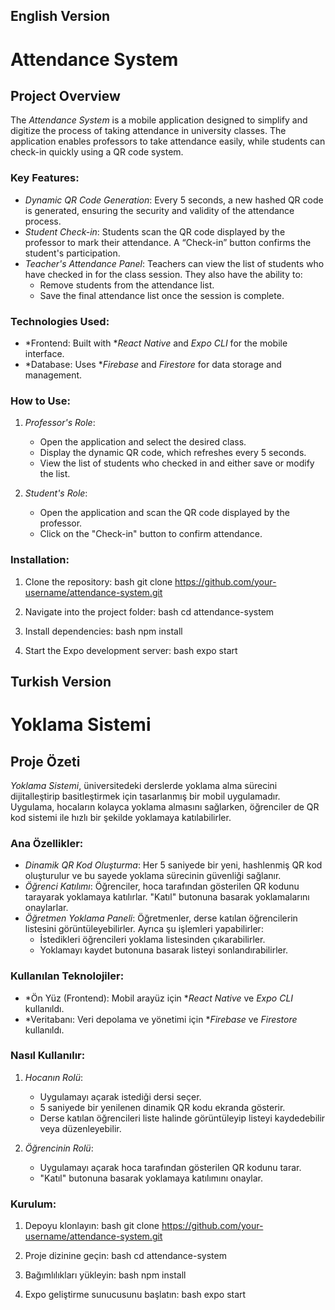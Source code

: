 ## English Version

# Attendance System

## Project Overview

The *Attendance System* is a mobile application designed to simplify and digitize the process of taking attendance in university classes. The application enables professors to take attendance easily, while students can check-in quickly using a QR code system.

### Key Features:
- *Dynamic QR Code Generation*: Every 5 seconds, a new hashed QR code is generated, ensuring the security and validity of the attendance process.
- *Student Check-in*: Students scan the QR code displayed by the professor to mark their attendance. A “Check-in” button confirms the student's participation.
- *Teacher's Attendance Panel*: Teachers can view the list of students who have checked in for the class session. They also have the ability to:
  - Remove students from the attendance list.
  - Save the final attendance list once the session is complete.

### Technologies Used:
- *Frontend: Built with **React Native* and *Expo CLI* for the mobile interface.
- *Database: Uses **Firebase* and *Firestore* for data storage and management.

### How to Use:
1. *Professor's Role*:
   - Open the application and select the desired class.
   - Display the dynamic QR code, which refreshes every 5 seconds.
   - View the list of students who checked in and either save or modify the list.
   
2. *Student's Role*:
   - Open the application and scan the QR code displayed by the professor.
   - Click on the "Check-in" button to confirm attendance.

### Installation:
1. Clone the repository:
   bash
   git clone https://github.com/your-username/attendance-system.git
   
2. Navigate into the project folder:
  bash
  cd attendance-system
  

3. Install dependencies:
  bash
  npm install
  
4. Start the Expo development server:
  bash
  expo start
  

## Turkish Version

# Yoklama Sistemi

## Proje Özeti
*Yoklama Sistemi*, üniversitedeki derslerde yoklama alma sürecini dijitalleştirip basitleştirmek için tasarlanmış bir mobil uygulamadır. Uygulama, hocaların kolayca yoklama almasını sağlarken, öğrenciler de QR kod sistemi ile hızlı bir şekilde yoklamaya katılabilirler.

### Ana Özellikler:
- *Dinamik QR Kod Oluşturma*: Her 5 saniyede bir yeni, hashlenmiş QR kod oluşturulur ve bu sayede yoklama sürecinin güvenliği sağlanır.
- *Öğrenci Katılımı*: Öğrenciler, hoca tarafından gösterilen QR kodunu tarayarak yoklamaya katılırlar. "Katıl" butonuna basarak yoklamalarını onaylarlar.
- *Öğretmen Yoklama Paneli*: Öğretmenler, derse katılan öğrencilerin listesini görüntüleyebilirler. Ayrıca şu işlemleri yapabilirler:
  - İstedikleri öğrencileri yoklama listesinden çıkarabilirler.
  - Yoklamayı kaydet butonuna basarak listeyi sonlandırabilirler.

### Kullanılan Teknolojiler:
- *Ön Yüz (Frontend): Mobil arayüz için **React Native* ve *Expo CLI* kullanıldı.
- *Veritabanı: Veri depolama ve yönetimi için **Firebase* ve *Firestore* kullanıldı.

### Nasıl Kullanılır:
1. *Hocanın Rolü*:
   - Uygulamayı açarak istediği dersi seçer.
   - 5 saniyede bir yenilenen dinamik QR kodu ekranda gösterir.
   - Derse katılan öğrencileri liste halinde görüntüleyip listeyi kaydedebilir veya düzenleyebilir.
   
2. *Öğrencinin Rolü*:
   - Uygulamayı açarak hoca tarafından gösterilen QR kodunu tarar.
   - "Katıl" butonuna basarak yoklamaya katılımını onaylar.

### Kurulum:
1. Depoyu klonlayın:
   bash
   git clone https://github.com/your-username/attendance-system.git

2. Proje dizinine geçin:
  bash
  cd attendance-system
  

3. Bağımlılıkları yükleyin:
  bash
  npm install
  
4. Expo geliştirme sunucusunu başlatın:
  bash
  expo start


   
